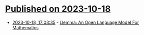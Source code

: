 # [Published on 2023-10-18](index.md)

* [2023-10-18, 17:03:35](https://lobste.rs/s/kpntlr/llemma_open_language_model_for) - [Llemma: An Open Language Model For Mathematics](https://blog.eleuther.ai/llemma/)
